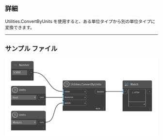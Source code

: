 ## 詳細
Utilities.ConvertByUnits を使用すると、ある単位タイプから別の単位タイプに変換できます。
___
## サンプル ファイル

![Utilities.ConvertByUnits](./DynamoUnits.Utilities.ConvertByUnits_img.png)
